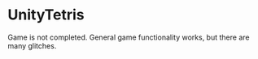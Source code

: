 # UnityTetris

Game is not completed. General game functionality works, but there are many glitches.
